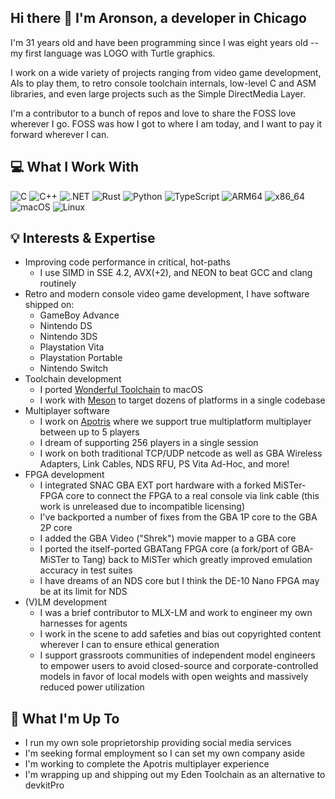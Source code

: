## Hi there 👋 I'm Aronson, a developer in Chicago

I'm 31 years old and have been programming since I was eight years old -- my first language was LOGO with Turtle graphics.

I work on a wide variety of projects ranging from video game development, AIs to play them, to retro console toolchain internals, low-level C and ASM libraries, and even large projects such as the Simple DirectMedia Layer.

I'm a contributor to a bunch of repos and love to share the FOSS love wherever I go. FOSS was how I got to where I am today, and I want to pay it forward wherever I can.

## 💻 What I Work With

![C](https://img.shields.io/badge/-C-A8B9CC?style=flat-square&logo=c&logoColor=black)
![C++](https://img.shields.io/badge/-C++-00599C?style=flat-square&logo=c%2B%2B&logoColor=white)
![.NET](https://img.shields.io/badge/-dotnet-00599C?style=flat-square&logo=dotnet&logoColor=black)
![Rust](https://img.shields.io/badge/-Rust-F7A41D?style=flat-square&logo=rust&logoColor=white)
![Python](https://img.shields.io/badge/-Python-3776AB?style=flat-square&logo=python&logoColor=white)
![TypeScript](https://img.shields.io/badge/-TypeScript-3776AB?style=flat-square&logo=typescript&logoColor=white)
![ARM64](https://img.shields.io/badge/-ARM64-0091BD?style=flat-square&logo=arm&logoColor=white)
![x86_64](https://img.shields.io/badge/-AMD64-0091BD?style=flat-square&logo=intel&logoColor=white)
![macOS](https://img.shields.io/badge/-macOS-FCC624?style=flat-square&logo=apple&logoColor=black)
![Linux](https://img.shields.io/badge/-Linux-FCC624?style=flat-square&logo=linux&logoColor=black)

## 💡 Interests & Expertise

- Improving code performance in critical, hot-paths
  - I use SIMD in SSE 4.2, AVX(+2), and NEON to beat GCC and clang routinely
- Retro and modern console video game development, I have software shipped on:
  - GameBoy Advance
  - Nintendo DS
  - Nintendo 3DS
  - Playstation Vita
  - Playstation Portable
  - Nintendo Switch
- Toolchain development
  - I ported [Wonderful Toolchain](https://wonderful.asie.pl) to macOS
  - I work with [Meson](https://mesonbuild.com) to target dozens of platforms in a single codebase
- Multiplayer software
  - I work on [Apotris](https://apotris.com) where we support true multiplatform multiplayer between up to 5 players
  - I dream of supporting 256 players in a single session
  - I work on both traditional TCP/UDP netcode as well as GBA Wireless Adapters, Link Cables, NDS RFU, PS Vita Ad-Hoc, and more!
- FPGA development
  - I integrated SNAC GBA EXT port hardware with a forked MiSTer-FPGA core to connect the FPGA to a real console via link cable (this work is unreleased due to incompatible licensing)
  - I've backported a number of fixes from the GBA 1P core to the GBA 2P core
  - I added the GBA Video ("Shrek") movie mapper to a GBA core
  - I ported the itself-ported GBATang FPGA core (a fork/port of GBA-MiSTer to Tang) back to MiSTer which greatly improved emulation accuracy in test suites
  - I have dreams of an NDS core but I think the DE-10 Nano FPGA may be at its limit for NDS
- (V)LM development
  - I was a brief contributor to MLX-LM and work to engineer my own harnesses for agents
  - I work in the scene to add safeties and bias out copyrighted content wherever I can to ensure ethical generation
  - I support grassroots communities of independent model engineers to empower users to avoid closed-source and corporate-controlled models in favor of local models with open weights and massively reduced power utilization


## 🔭 What I'm Up To

- I run my own sole proprietorship providing social media services
- I'm seeking formal employment so I can set my own company aside
- I'm working to complete the Apotris multiplayer experience
- I'm wrapping up and shipping out my Eden Toolchain as an alternative to devkitPro
